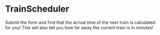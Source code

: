 # TrainScheduler

Submit the form and find that the arrival time of the next train is calculated for you! This will also tell you how far away the current train is in minutes!
